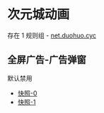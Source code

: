 # 次元城动画

存在 1 规则组 - [net.duohuo.cyc](/src/apps/net.duohuo.cyc.ts)

## 全屏广告-广告弹窗

默认禁用

- [快照-0](https://i.gkd.li/import/13972796)
- [快照-1](https://i.gkd.li/import/13972792)
